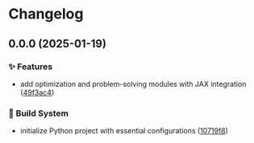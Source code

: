 # Changelog

## 0.0.0 (2025-01-19)


### ✨ Features

* add optimization and problem-solving modules with JAX integration ([49f3ac4](https://github.com/liblaf/apple/commit/49f3ac4ef1f427f469170c5e9eaaf83ebed4a6c4))


### 👷 Build System

* initialize Python project with essential configurations ([10719f8](https://github.com/liblaf/apple/commit/10719f8793ac0aa58caaca57dc44e15165640c9c))
